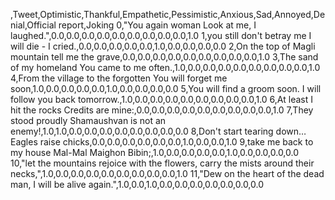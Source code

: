 ,Tweet,Optimistic,Thankful,Empathetic,Pessimistic,Anxious,Sad,Annoyed,Denial,Official report,Joking
0,"You again woman Look at me, I laughed.",0.0,0.0,0.0,0.0,0.0,0.0,0.0,0.0,0.0,1.0
1,you still don't betray me I will die - I cried.,0.0,0.0,0.0,0.0,0.0,1.0,0.0,0.0,0.0,0.0
2,On the top of Magli mountain tell me the grave,0.0,0.0,0.0,0.0,0.0,0.0,0.0,0.0,0.0,1.0
3,The sand of my homeland You came to me often.,1.0,0.0,0.0,0.0,0.0,0.0,0.0,0.0,0.0,1.0
4,From the village to the forgotten You will forget me soon,1.0,0.0,0.0,0.0,0.0,1.0,0.0,0.0,0.0,0.0
5,You will find a groom soon. I will follow you back tomorrow.,1.0,0.0,0.0,0.0,0.0,0.0,0.0,0.0,0.0,1.0
6,At least I hit the rocks Credits are mine:,0.0,0.0,0.0,0.0,0.0,0.0,0.0,0.0,0.0,1.0
7,They stood proudly Shamaushvan is not an enemy!,1.0,1.0,0.0,0.0,0.0,0.0,0.0,0.0,0.0,0.0
8,Don't start tearing down… Eagles raise chicks,0.0,0.0,0.0,0.0,0.0,0.0,1.0,0.0,0.0,1.0
9,take me back to my house Mal-Mal Maighon Bibin;,1.0,0.0,0.0,0.0,0.0,1.0,0.0,0.0,0.0,0.0
10,"let the mountains rejoice with the flowers, carry the mists around their necks,",1.0,0.0,0.0,0.0,0.0,0.0,0.0,0.0,0.0,1.0
11,"Dew on the heart of the dead man, I will be alive again.",1.0,0.0,1.0,0.0,0.0,0.0,0.0,0.0,0.0,0.0
